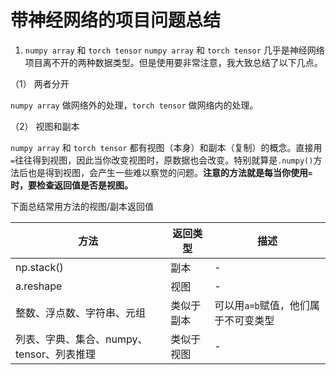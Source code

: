 # 带神经网络的项目问题总结

1. `numpy array` 和 `torch tensor`
`numpy array` 和 `torch tensor` 几乎是神经网络项目离不开的两种数据类型。但是使用要非常注意，我大致总结了以下几点。

（1） 两者分开

`numpy array` 做网络外的处理，`torch tensor` 做网络内的处理。

（2） 视图和副本

`numpy array` 和 `torch tensor` 都有视图（本身）和副本（复制）的概念。直接用`=`往往得到视图，因此当你改变视图时，原数据也会改变。特别就算是`.numpy()`方法后也是得到视图，会产生一些难以察觉的问题。__注意的方法就是每当你使用`=`时，要检查返回值是否是视图。__

下面总结常用方法的视图/副本返回值

| 方法 | 返回类型 | 描述 |
|-----|-----|-----|
| np.stack()   | 副本   | - |
| a.reshape   | 视图   | - |
| 整数、浮点数、字符串、元组 | 类似于副本 | 可以用`a=b`赋值，他们属于不可变类型 |
| 列表、字典、集合、numpy、tensor、列表推理 | 类似于视图 | - |